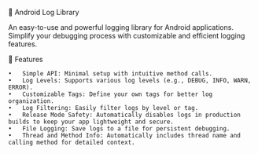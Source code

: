 📘 Android Log Library

An easy-to-use and powerful logging library for Android applications. Simplify your debugging process with customizable and efficient logging features.


🌟 Features

	•	Simple API: Minimal setup with intuitive method calls.
	•	Log Levels: Supports various log levels (e.g., DEBUG, INFO, WARN, ERROR).
	•	Customizable Tags: Define your own tags for better log organization.
	•	Log Filtering: Easily filter logs by level or tag.
	•	Release Mode Safety: Automatically disables logs in production builds to keep your app lightweight and secure.
	•	File Logging: Save logs to a file for persistent debugging.
	•	Thread and Method Info: Automatically includes thread name and calling method for detailed context.
